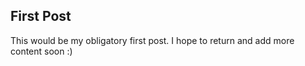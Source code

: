## First Post


This would be my obligatory first post. I hope to return and add more content soon :)
